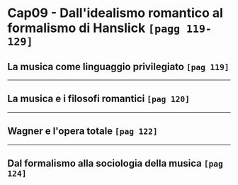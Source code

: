 # Cap09 - Dall'idealismo romantico al formalismo di Hanslick `[pagg 119-129]`

## La musica come linguaggio privilegiato `[pag 119]`

---

## La musica e i filosofi romantici `[pag 120]`

---

## Wagner e l'opera totale `[pag 122]`

---

## Dal formalismo alla sociologia della musica `[pag 124]`